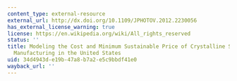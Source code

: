 ```yaml
---
content_type: external-resource
external_url: http://dx.doi.org/10.1109/JPHOTOV.2012.2230056
has_external_license_warning: true
license: https://en.wikipedia.org/wiki/All_rights_reserved
status: ''
title: Modeling the Cost and Minimum Sustainable Price of Crystalline Silicon Photovoltaic
  Manufacturing in the United States
uid: 34d4943d-e19b-47a8-b7a2-e5c9bbdf41e0
wayback_url: ''
---
```


